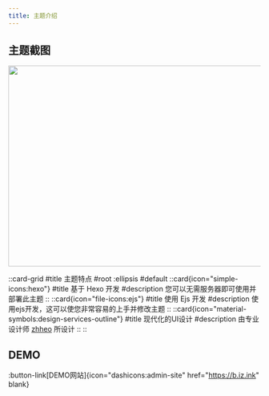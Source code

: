 ```yaml
---
title: 主题介绍
---
```


## 主题截图

<img src="https://bu.dusays.com/2023/03/04/64028e067fc71.webp" height="400" width="600">

::card-grid
#title
主题特点
#root
:ellipsis
#default
  ::card{icon="simple-icons:hexo"}
  #title
  基于 Hexo 开发
  #description
  您可以无需服务器即可使用并部署此主题
  ::
  ::card{icon="file-icons:ejs"}
  #title
  使用 Ejs 开发
  #description
  使用ejs开发，这可以使您非常容易的上手并修改主题
  ::
  ::card{icon="material-symbols:design-services-outline"}
  #title
  现代化的UI设计
  #description
  由专业设计师 [zhheo](https://blog.zhheo.com/) 所设计
  ::
::

## DEMO
:button-link[DEMO网站]{icon="dashicons:admin-site" href="https://b.iz.ink" blank}